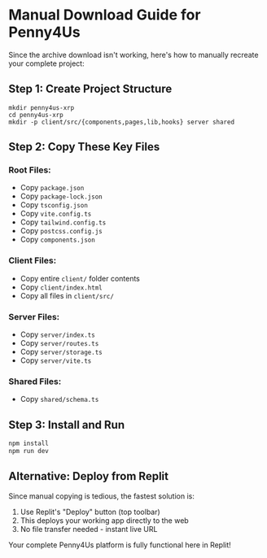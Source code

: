 # Manual Download Guide for Penny4Us

Since the archive download isn't working, here's how to manually recreate your complete project:

## Step 1: Create Project Structure
```
mkdir penny4us-xrp
cd penny4us-xrp
mkdir -p client/src/{components,pages,lib,hooks} server shared
```

## Step 2: Copy These Key Files

### Root Files:
- Copy `package.json` 
- Copy `package-lock.json`
- Copy `tsconfig.json`
- Copy `vite.config.ts`
- Copy `tailwind.config.ts`
- Copy `postcss.config.js`
- Copy `components.json`

### Client Files:
- Copy entire `client/` folder contents
- Copy `client/index.html`
- Copy all files in `client/src/`

### Server Files:
- Copy `server/index.ts`
- Copy `server/routes.ts` 
- Copy `server/storage.ts`
- Copy `server/vite.ts`

### Shared Files:
- Copy `shared/schema.ts`

## Step 3: Install and Run
```bash
npm install
npm run dev
```

## Alternative: Deploy from Replit
Since manual copying is tedious, the fastest solution is:

1. Use Replit's "Deploy" button (top toolbar)
2. This deploys your working app directly to the web
3. No file transfer needed - instant live URL

Your complete Penny4Us platform is fully functional here in Replit!